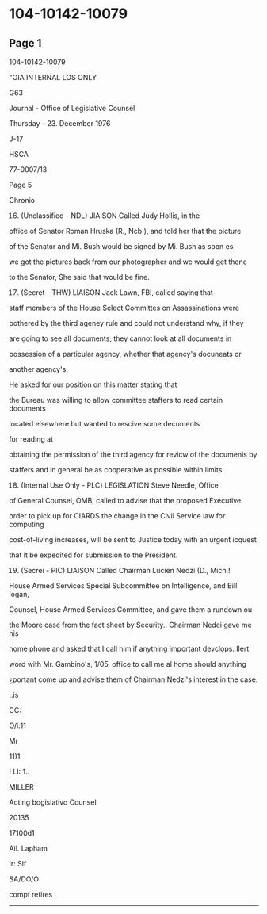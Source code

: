 # 104-10142-10079

## Page 1

104-10142-10079

"OIA INTERNAL LOS ONLY

G63

Journal - Office of Legislative Counsel

Thursday - 23. December 1976

J-17

HSCA

77-0007/13

Page 5

Chronio

16. (Unclassified - NDL) JIAISON Called Judy Hollis, in the

office of Senator Roman Hruska (R., Ncb.), and told her that the picture

of the Senator and Mi. Bush would be signed by Mi. Bush as soon es

we got the pictures back from our photographer and we would get thene

to the Senator, She said that would be fine.

17. (Secret - THW) LIAISON Jack Lawn, FBI, called saying that

staff members of the House Select Committes on Assassinations were

bothered by the third ageney rule and could not understand why, if they

are going to see all documents, they cannot look at all documents in

possession of a particular agency, whether that agency's docuneats or

another agency's.

He asked for our position on this matter stating that

the Bureau was willing to allow committee staffers to read certain documents

located elsewhere but wanted to rescive some decuments

for reading at

obtaining the permission of the third agency for revicw of the documenis by

staffers and in general be as cooperative as possible within limits.

18. (Internal Use Only - PLC) LEGISLATION Steve Needle, Office

of General Counsel, OMB, called to advise that the proposed Executive

order to pick up for CIARDS the change in the Civil Service law for computing

cost-of-living increases, will be sent to Justice today with an urgent icquest

that it be expedited for submission to the President.

19. (Secrei - PIC) LIAISON Called Chairman Lucien Nedzi (D., Mich.!

House Armed Services Special Subcommittee on Intelligence, and Bill logan,

Counsel, House Armed Services Committee, and gave them a rundown ou

the Moore case from the fact sheet by Security.. Chairman Nedei gave me his

home phone and asked that I call him if anything important devclops. Ilert

word with Mr. Gambino's, 1/05, office to call me al home should anything

¿portant come up and advise them of Chairman Nedzi's interest in the case.

..is

CC:

O/i:11

Mr

11)1

I LI: 1..

MILLER

Acting bogislativo Counsel

20135

17100d1

Ail. Lapham

Ir: Sif

SA/DO/O

compt retires

---

